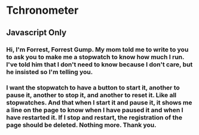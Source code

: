 # Tchronometer 
## Javascript Only

### Hi, I'm Forrest, Forrest Gump. My mom told me to write to you to ask you to make me a stopwatch to know how much I run. I've told him that I don't need to know because I don't care, but he insisted so I'm telling you.
### I want the stopwatch to have a button to start it, another to pause it, another to stop it, and another to reset it. Like all stopwatches. And that when I start it and pause it, it shows me a line on the page to know when I have paused it and when I have restarted it. If I stop and restart, the registration of the page should be deleted. Nothing more. Thank you.